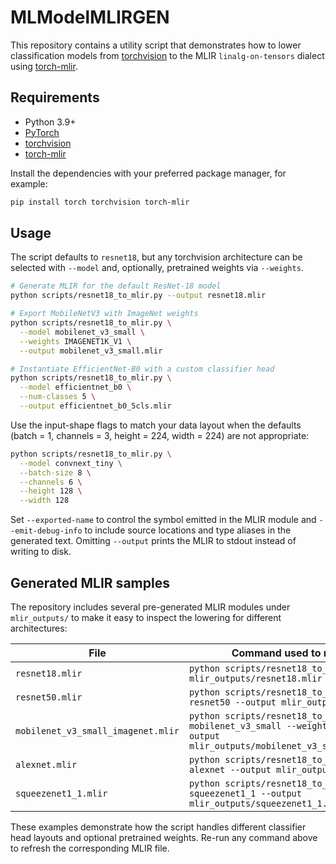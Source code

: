 # MLModelMLIRGEN

This repository contains a utility script that demonstrates how to lower
classification models from
[torchvision](https://pytorch.org/vision/stable/index.html) to the MLIR
`linalg-on-tensors` dialect using
[torch-mlir](https://github.com/llvm/torch-mlir).

## Requirements

* Python 3.9+
* [PyTorch](https://pytorch.org/)
* [torchvision](https://pytorch.org/vision/stable/index.html)
* [torch-mlir](https://github.com/llvm/torch-mlir)

Install the dependencies with your preferred package manager, for example:

```bash
pip install torch torchvision torch-mlir
```

## Usage

The script defaults to `resnet18`, but any torchvision architecture can be
selected with `--model` and, optionally, pretrained weights via `--weights`.

```bash
# Generate MLIR for the default ResNet-18 model
python scripts/resnet18_to_mlir.py --output resnet18.mlir

# Export MobileNetV3 with ImageNet weights
python scripts/resnet18_to_mlir.py \
  --model mobilenet_v3_small \
  --weights IMAGENET1K_V1 \
  --output mobilenet_v3_small.mlir

# Instantiate EfficientNet-B0 with a custom classifier head
python scripts/resnet18_to_mlir.py \
  --model efficientnet_b0 \
  --num-classes 5 \
  --output efficientnet_b0_5cls.mlir
```

Use the input-shape flags to match your data layout when the defaults (batch =
1, channels = 3, height = 224, width = 224) are not appropriate:

```bash
python scripts/resnet18_to_mlir.py \
  --model convnext_tiny \
  --batch-size 8 \
  --channels 6 \
  --height 128 \
  --width 128
```

Set `--exported-name` to control the symbol emitted in the MLIR module and
`--emit-debug-info` to include source locations and type aliases in the
generated text. Omitting `--output` prints the MLIR to stdout instead of writing
to disk.

## Generated MLIR samples

The repository includes several pre-generated MLIR modules under
`mlir_outputs/` to make it easy to inspect the lowering for different
architectures:

| File | Command used to regenerate |
| ---- | -------------------------- |
| `resnet18.mlir` | `python scripts/resnet18_to_mlir.py --output mlir_outputs/resnet18.mlir` |
| `resnet50.mlir` | `python scripts/resnet18_to_mlir.py --model resnet50 --output mlir_outputs/resnet50.mlir` |
| `mobilenet_v3_small_imagenet.mlir` | `python scripts/resnet18_to_mlir.py --model mobilenet_v3_small --weights IMAGENET1K_V1 --output mlir_outputs/mobilenet_v3_small_imagenet.mlir` |
| `alexnet.mlir` | `python scripts/resnet18_to_mlir.py --model alexnet --output mlir_outputs/alexnet.mlir` |
| `squeezenet1_1.mlir` | `python scripts/resnet18_to_mlir.py --model squeezenet1_1 --output mlir_outputs/squeezenet1_1.mlir` |

These examples demonstrate how the script handles different classifier head
layouts and optional pretrained weights. Re-run any command above to refresh the
corresponding MLIR file.
